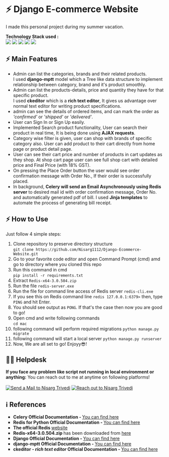 # ⚡️ Django E-commerce Website

I made this personal project during my summer vacation.

**Technology Stack used :**<br>
<img src="https://img.shields.io/badge/Python-FFD43B?style=for-the-badge&logo=python&logoColor=darkgreen" > <img src="https://img.shields.io/badge/JavaScript-323330?style=for-the-badge&logo=javascript&logoColor=F7DF1E" >  <img src="https://img.shields.io/badge/Django-092E20?style=for-the-badge&logo=django&logoColor=green" > <img src="https://img.shields.io/badge/redis-CC0000.svg?&style=for-the-badge&logo=redis&logoColor=white" > <img src="https://img.shields.io/badge/SQLite-07405E?style=for-the-badge&logo=sqlite&logoColor=white" >

## ⚡️ Main Features

<ul type='round'>
<li>Admin can list the categories, brands and their related products. <br>I used <strong>django-mptt</strong> model which a Tree like data structure to implement relationship between category, brand and it's product smoothly.</li> 
<li>Admin can list the products-details, price and quantity they have for that specific product.<br>
I used <strong>ckeditor</strong> which is a <strong>rich text editor</strong>, It gives us advantage over normal text editor for writing product specifications.</li>

<li>admin can see the details of ordered items, and can mark the order as <i>'confirmed'</i> or <i>'shipped'</i> or <i>'delivered'</i>. </li>
<li>User can Sign In or Sign Up easily.</li>
<li>Implemented Search product functionality, User can search their product in real time, It is being done using <strong>AJAX requests</strong>.</li>
<li>Category wise filter is given, user can shop with brands of specific category also.
User can add product to their cart directly from home page or product detail page.</li>
<li>User can see their cart price and number of products in cart updates as they shop. At shop cart page user can see full shop cart with detailed price and Final Price (with 18% GST).</li>
<li>On pressing the Place Order button the user would see order confirmation message with Order No., If their order is successfully placed.</li>
<li>In background, <strong>Celery will send an Email Asynchronously using Redis server</strong> to desired mail id with order confirmation message, Order No. and automatically generated pdf of bill. I used <strong>Jinja templates</strong> to automate the process of generating bill receipt.</li>
</ul>

## ⚡️ How to Use


Just follow 4 simple steps:

1. Clone repository to preserve directory structure<br>
`git clone https://github.com/Nisarg1112/Django-Ecommerce-Website.git`
2. Go to your favorite code editor and open Command Prompt (cmd) amd go to directory where you cloned this repo
3. Run this command in cmd<br>
   `pip install -r requirements.txt`
4. Extract `Redis-x64-3.0.504.zip`
5. Run the file `redis-server.exe`
6. Run the file for command line access of Redis server `redis-cli.exe`
7. If you see this on Redis command line 
   `redis 127.0.0.1:6379>` then,
   type `PING` and hit Enter.
8. You should see output as `PONG`. If that's the case then now you are good to go!
8. Open cmd and write following commands<br>
   `cd mac`
9.  following command will perform required migrations
   `python manage.py migrate`
11. following command will start a local server
   `python manage.py runserver`
11. Now, We are all set to go! Enjoyy😎!
   
## 🙋‍♂️ Helpdesk

**If you face any problem like script not running in local environment or anything:** You can reach out to me at anytime on following platforms!
<br>
<br>
<a href="mailto:nisargtrivedi054@gmail.com" target="_blank"> <img src="https://img.shields.io/badge/Gmail-D14836?style=for-the-badge&logo=gmail&logoColor=white" title="Send a Mail to Nisarg Trivedi"></a> <a href="https://www.linkedin.com/in/nisargtrivedi1112" target="_blank"> <img src="https://img.shields.io/badge/LinkedIn-0077B5?style=for-the-badge&logo=linkedin&logoColor=white" title="Reach out to Nisarg Trivedi"></a>

## ℹ References

<ul type='square'>
  <li><strong>Celery Official Documentation - </strong><a href='https://docs.celeryproject.org/en/stable/'>You can find here</a></li>
  <li><strong>Redis for Python Official Documentation - </strong><a href='https://pypi.org/project/redis/'>You can find here</a></li>
  <li><strong>The official Redis </strong><a href='https://redis.io/documentation'>website</a></a></li>
  <li><strong>Redis-x64-3.0.504.zip </strong> has been downloaded from <a href='https://github.com/microsoftarchive/redis/releases/tag/win-3.0.504'>here</a></a></li>
  <li><strong>Django Official Documentation - </strong><a href='https://docs.djangoproject.com/en/3.2/'>You can find here</a></li>
  <li><strong>django-mptt Official Documentation - </strong><a href='https://django-mptt.readthedocs.io/en/latest/'>You can find here</a></li>
  <li><strong>ckeditor - <i>rich text editor</i> Official Documentation - </strong><a href='https://django-ckeditor.readthedocs.io/en/latest/'>You can find here</a></li>
</ul>